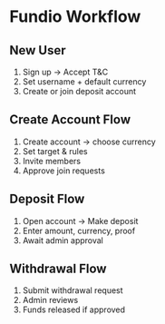 # Fundio Workflow

## New User
1. Sign up → Accept T&C
2. Set username + default currency
3. Create or join deposit account

## Create Account Flow
1. Create account → choose currency
2. Set target & rules
3. Invite members
4. Approve join requests

## Deposit Flow
1. Open account → Make deposit
2. Enter amount, currency, proof
3. Await admin approval

## Withdrawal Flow
1. Submit withdrawal request
2. Admin reviews
3. Funds released if approved
